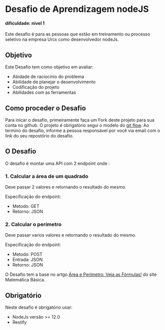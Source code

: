 # Desafio de Aprendizagem nodeJS
#### dificuldade: nível 1

Este desafio é para as pessoas que estão em treinamento ou processo seletivo na empresa Urcx como desenvolvedor nodeJs.

## Objetivo
Este Desafio tem como objetivo em avaliar:
 - Abidade de raciocinio do problema
 - Abilidade de planejar o desenvolvimento
 - Codificação do projeto
 - Abilidades com as ferramentas

## Como proceder o Desafio
Para inicar o desafio, primeiramente faça um Fork deste projeto para sua conta no github.
O projeto é obrigatório segui o modelo do [git flow](http://dominhhai.github.io/git-flow-cheatsheet/index.pt_BR.html).
Ao termino do desafio, informe a pessoa responsável por você via email com o link do seu repostório do desafio.

## O Desafio

O desafio é montar uma API com 2 endpoint onde :
### 1. Calcular a área de um quadrado
Deve passar 2 valores e retornando o resultado do mesmo.

Especificação do endpoint:
 - Metodo: GET
 - Retorno: JSON

### 2. Calcular o perímetro
Deve passar varios valores e retornando o resultado do mesmo.

Especificação do endpoint:
 - Metodo: POST
 - Entrada: JSON
 - Retorno: JSON

O Desafio tem a base no artgo [Área e Perímetro: Veja as Fórmulas!](https://matematicabasica.net/area-e-perimetro/#:~:text=A%20%C3%A1rea%20de%20uma%20figura,altura%20(h)%20do%20objeto.) do site Matemática Básica. 

## Obrigatório
Neste desafío é obrigatório usar:
 - NodeJs versão >= 12.0
 - Restify 
